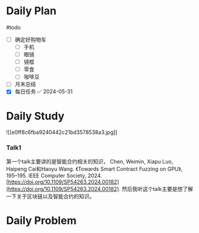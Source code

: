 # Daily Plan
#todo
- [ ] 确定好购物车
	- [ ] 手机
	- [ ] 眼镜
	- [ ] 镜框
	- [ ] 零食
	- [ ] 咖啡豆
- [ ] 月末总结
- [x] 每日任务 ✅ 2024-05-31
# Daily Study
![[e0ff8c6fba9240442c21bd3578538a3.jpg]]
### Talk1
第一个talk主要讲的是智能合约相关的知识，
Chen, Weimin, Xiapu Luo, Haipeng Cai和Haoyu Wang. 《Towards Smart Contract Fuzzing on GPU》, 195–195. IEEE Computer Society, 2024. [https://doi.org/10.1109/SP54263.2024.00182](https://doi.org/10.1109/SP54263.2024.00182).
然后我听这个talk主要是想了解一下关于区块链以及智能合约的知识。


# Daily Problem
